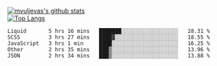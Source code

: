[![mvuljevas's github stats](https://github-readme-stats.vercel.app/api?username=mvuljevas&show_icons=true&theme=dracula)](https://www.mvuljevas.com)
<br>
[![Top Langs](https://github-readme-stats.vercel.app/api/top-langs/?username=mvuljevas&theme=dracula)](https://www.mvuljevas.com)

<!--START_SECTION:waka-->
```text
Liquid       5 hrs 16 mins   ███████░░░░░░░░░░░░░░░░░░   28.31 % 
SCSS         3 hrs 27 mins   ████▓░░░░░░░░░░░░░░░░░░░░   18.55 % 
JavaScript   3 hrs 1 min     ████░░░░░░░░░░░░░░░░░░░░░   16.25 % 
Other        2 hrs 35 mins   ███▒░░░░░░░░░░░░░░░░░░░░░   13.96 % 
JSON         2 hrs 34 mins   ███▒░░░░░░░░░░░░░░░░░░░░░   13.88 % 
```
<!--END_SECTION:waka-->
